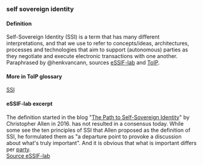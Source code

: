 ### self sovereign identity

<h4>Definition</h4><p>Self-Sovereign Identity (SSI) is a term that has many different interpretations, and that we use to refer to concepts/ideas, architectures, processes and technologies that aim to support (autonomous) parties as they negotiate and execute electronic transactions with one another.<br>Paraphrased by @henkvancann, sources <a href="https://essif-lab.github.io/framework/docs/terms/self-sovereign-identity">eSSIF-lab</a> and <a href="https://github.com/trustoverip/toip/wiki/self-sovereign-identity">ToIP</a>.</p><h4>More in ToIP glossary</h4><p><a href="https://github.com/trustoverip/toip/wiki/self-sovereign-identity">SSI</a></p><h4>eSSIF-lab excerpt</h4><p>The definition started in the blog &quot;<a href="http://www.lifewithalacrity.com/2016/04/the-path-to-self-soverereign-identity.html">The Path to Self-Sovereign Identity</a>&quot; by Christopher Allen in 2016. has not resulted in a consensus today. While some see the ten principles of SSI that Allen proposed as the definition of SSI, he formulated them as &quot;a departure point to provoke a discussion about what&#39;s truly important&quot;. And it is obvious that what is important differs per <a href="https://essif-lab.github.io/framework/docs/terms/party">party</a>.<br><a href="https://essif-lab.github.io/framework/docs/terms/self-sovereign-identity">Source eSSIF-lab</a></p>